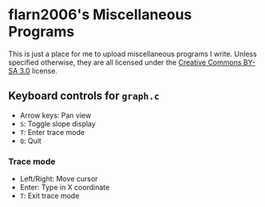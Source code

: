flarn2006's Miscellaneous Programs
==================================

This is just a place for me to upload miscellaneous programs I write.
Unless specified otherwise, they are all licensed under the [Creative Commons BY-SA 3.0](http://creativecommons.org/licenses/by-sa/3.0/) license.

## Keyboard controls for `graph.c`

* Arrow keys: Pan view
* `S`: Toggle slope display
* `T`: Enter trace mode
* `Q`: Quit

### Trace mode

* Left/Right: Move cursor
* Enter: Type in X coordinate
* `T`: Exit trace mode
